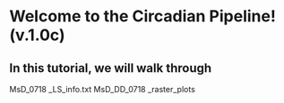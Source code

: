 # Welcome to the Circadian Pipeline! (v.1.0c)
## In this tutorial, we will walk through 

MsD_0718 _LS_info.txt
MsD_DD_0718 _raster_plots